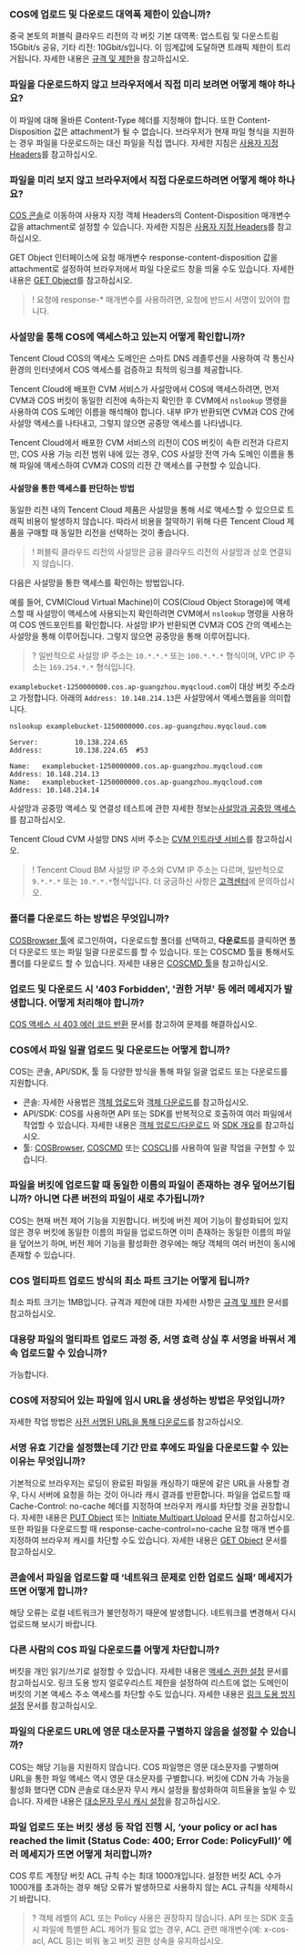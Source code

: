 ### COS에 업로드 및 다운로드 대역폭 제한이 있습니까?

중국 본토의 퍼블릭 클라우드 리전의 각 버킷 기본 대역폭: 업스트림 및 다운스트림 15Gbit/s 공유, 기타 리전: 10Gbit/s입니다. 이 임계값에 도달하면 트래픽 제한이 트리거됩니다. 자세한 내용은 [규격 및 제한](https://intl.cloud.tencent.com/document/product/436/14518)을 참고하십시오.

### 파일을 다운로드하지 않고 브라우저에서 직접 미리 보려면 어떻게 해야 하나요?

이 파일에 대해 올바른 Content-Type 헤더를 지정해야 합니다. 또한 Content-Disposition 값은 attachment가 될 수 없습니다. 브라우저가 현재 파일 형식을 지원하는 경우 파일을 다운로드하는 대신 파일을 직접 엽니다. 자세한 지침은 [사용자 지정 Headers](https://intl.cloud.tencent.com/document/product/436/13361)를 참고하십시오.

### 파일을 미리 보지 않고 브라우저에서 직접 다운로드하려면 어떻게 해야 하나요?

[COS 콘솔](https://console.cloud.tencent.com/cos5)로 이동하여 사용자 지정 객체 Headers의 Content-Disposition 매개변수 값을 attachment로 설정할 수 있습니다. 자세한 지침은 [사용자 지정 Headers](https://intl.cloud.tencent.com/document/product/436/13361)를 참고하십시오.

GET Object 인터페이스에 요청 매개변수 response-content-disposition 값을 attachment로 설정하여 브라우저에서 파일 다운로드 창을 띄울 수도 있습니다. 자세한 내용은 [GET Object](https://intl.cloud.tencent.com/document/product/436/7753)를 참고하십시오.

>! 요청에 response-* 매개변수를 사용하려면, 요청에 반드시 서명이 있어야 합니다. 
>

### 사설망을 통해 COS에 액세스하고 있는지 어떻게 확인합니까?

Tencent Cloud COS의 액세스 도메인은 스마트 DNS 레졸루션을 사용하여 각 통신사 환경의 인터넷에서 COS 액세스를 검증하고 최적의 링크를 제공합니다.

Tencent Cloud에 배포한 CVM 서비스가 사설망에서 COS에 액세스하려면, 먼저 CVM과 COS 버킷이 동일한 리전에 속하는지 확인한 후 CVM에서 `nslookup` 명령을 사용하여 COS 도메인 이름을 해석해야 합니다. 내부 IP가 반환되면 CVM과 COS 간에 사설망 액세스를 나타내고, 그렇지 않으면 공중망 액세스를 나타냅니다.

Tencent Cloud에서 배포한 CVM 서비스의 리전이 COS 버킷이 속한 리전과 다르지만, COS 사용 가능 리전 범위 내에 있는 경우, COS 사설망 전역 가속 도메인 이름을 통해 파일에 액세스하여 CVM과 COS의 리전 간 액세스를 구현할 수 있습니다.

#### 사설망을 통한 액세스를 판단하는 방법

동일한 리전 내의 Tencent Cloud 제품은 사설망을 통해 서로 액세스할 수 있으므로 트래픽 비용이 발생하지 않습니다. 따라서 비용을 절약하기 위해 다른 Tencent Cloud 제품을 구매할 때 동일한 리전을 선택하는 것이 좋습니다.

>! 퍼블릭 클라우드 리전의 사설망은 금융 클라우드 리전의 사설망과 상호 연결되지 않습니다.
>

다음은 사설망을 통한 액세스를 확인하는 방법입니다.

예를 들어, CVM(Cloud Virtual Machine)이 COS(Cloud Object Storage)에 액세스할 때 사설망이 액세스에 사용되는지 확인하려면 CVM에서 `nslookup` 명령을 사용하여 COS 엔드포인트를 확인합니다. 사설망 IP가 반환되면 CVM과 COS 간의 액세스는 사설망을 통해 이루어집니다. 그렇지 않으면 공중망을 통해 이루어집니다.

>? 일반적으로 사설망 IP 주소는 `10.*.*.*` 또는 `100.*.*.*` 형식이며, VPC IP 주소는 `169.254.*.*` 형식입니다.
>

`examplebucket-1250000000.cos.ap-guangzhou.myqcloud.com`이 대상 버킷 주소라고 가정합니다. 아래의 `Address: 10.148.214.13`은 사설망에서 액세스했음을 의미합니다.

```shell
nslookup examplebucket-1250000000.cos.ap-guangzhou.myqcloud.com

Server:         10.138.224.65
Address:        10.138.224.65  #53

Name:   examplebucket-1250000000.cos.ap-guangzhou.myqcloud.com
Address: 10.148.214.13
Name:   examplebucket-1250000000.cos.ap-guangzhou.myqcloud.com
Address: 10.148.214.14
```

사설망과 공중망 액세스 및 연결성 테스트에 관한 자세한 정보는[사설망과 공중망 액세스](https://intl.cloud.tencent.com/document/product/436/30613)를 참고하십시오. 

Tencent Cloud CVM 사설망 DNS 서버 주소는 [CVM 인트라넷 서비스](https://intl.cloud.tencent.com/document/product/213/5225)를 참고하십시오.

>! Tencent Cloud BM 사설망 IP 주소와 CVM IP 주소는 다르며, 일반적으로 `9.*.*.*` 또는 `10.*.*.*`형식입니다. 더 궁금하신 사항은 [고객센터](https://intl.cloud.tencent.com/contact-sales)에 문의하십시오.
>

### 폴더를 다운로드 하는 방법은 무엇입니까?

[COSBrowser 툴](https://intl.cloud.tencent.com/document/product/436/11366)에 로그인하여，다운로드할 폴더를 선택하고, **다운로드**를 클릭하면 폴더 다운로드 또는 파일 일괄 다운로드를 할 수 있습니다. 또는 COSCMD 툴을 통해서도 폴더를 다운로드 할 수 있습니다. 자세한 내용은 [COSCMD 툴](https://intl.cloud.tencent.com/document/product/436/10976)을 참고하십시오.

### 업로드 및 다운로드 시 '403 Forbidden', '권한 거부' 등 에러 메세지가 발생합니다. 어떻게 처리해야 합니까?

[COS 액세스 시 403 에러 코드 반환](https://intl.cloud.tencent.com/document/product/436/40105) 문서를 참고하여 문제를 해결하십시오.


### COS에서 파일 일괄 업로드 및 다운로드는 어떻게 합니까?

COS는 콘솔, API/SDK, 툴 등 다양한 방식을 통해 파일 일괄 업로드 또는 다운로드를 지원합니다.

- 콘솔: 자세한 사용법은 [객체 업로드](https://intl.cloud.tencent.com/document/product/436/13321)와 [객체 다운로드](https://intl.cloud.tencent.com/document/product/436/13322)를 참고하십시오.
- API/SDK: COS를 사용하면 API 또는 SDK를 반복적으로 호출하여 여러 파일에서 작업할 수 있습니다. 자세한 내용은 [객체 업로드/다운로드](https://intl.cloud.tencent.com/document/product/436/10111) 와 [SDK 개요](https://intl.cloud.tencent.com/document/product/436/6474)를 참고하십시오.
- 툴: [COSBrowser](https://intl.cloud.tencent.com/document/product/436/11366), [COSCMD](https://intl.cloud.tencent.com/document/product/436/10976) 또는 [COSCLI](https://intl.cloud.tencent.com/document/product/436/43249)를 사용하여 일괄 작업을 구현할 수 있습니다.


### 파일을 버킷에 업로드할 때 동일한 이름의 파일이 존재하는 경우 덮어쓰기됩니까? 아니면 다른 버전의 파일이 새로 추가됩니까?

COS는 현재 버전 제어 기능을 지원합니다. 버킷에 버전 제어 기능이 활성화되어 있지 않은 경우 버킷에 동일한 이름의 파일을 업로드하면 이미 존재하는 동일한 이름의 파일을 덮어쓰기 하며, 버전 제어 기능을 활성화한 경우에는 해당 객체의 여러 버전이 동시에 존재할 수 있습니다.

### COS 멀티파트 업로드 방식의 최소 파트 크기는 어떻게 됩니까?

최소 파트 크기는 1MB입니다. 규격과 제한에 대한 자세한 사항은 [규격 및 제한](https://intl.cloud.tencent.com/document/product/436/14518) 문서를 참고하십시오.

### 대용량 파일의 멀티파트 업로드 과정 중, 서명 효력 상실 후 서명을 바꿔서 계속 업로드할 수 있습니까?

가능합니다. 

### COS에 저장되어 있는 파일에 임시 URL을 생성하는 방법은 무엇입니까?

자세한 작업 방법은 [사전 서명된 URL을 통해 다운로드](https://intl.cloud.tencent.com/document/product/436/14116)를 참고하십시오.


### 서명 유효 기간을 설정했는데 기간 만료 후에도 파일을 다운로드할 수 있는 이유는 무엇입니까?

기본적으로 브라우저는 로딩이 완료된 파일을 캐싱하기 때문에 같은 URL을 사용할 경우, 다시 서버에 요청을 하는 것이 아니라 캐시 결과를 반환합니다. 파일을 업로드할 때 Cache-Control: no-cache 헤더를 지정하여 브라우저 캐시를 차단할 것을 권장합니다. 자세한 내용은 [PUT Object](https://intl.cloud.tencent.com/document/product/436/7749) 또는 [Initiate Multipart Upload](https://intl.cloud.tencent.com/document/product/436/7746) 문서를 참고하십시오. 또한 파일을 다운로드할 때 response-cache-control=no-cache 요청 매개 변수를 지정하여 브라우저 캐시를 차단할 수도 있습니다. 자세한 내용은 [GET Object](https://intl.cloud.tencent.com/document/product/436/7753) 문서를 참고하십시오.


### 콘솔에서 파일을 업로드할 때 ‘네트워크 문제로 인한 업로드 실패’ 메세지가 뜨면 어떻게 합니까?
해당 오류는 로컬 네트워크가 불안정하기 때문에 발생합니다. 네트워크를 변경해서 다시 업로드해 보시기 바랍니다.


### 다른 사람의 COS 파일 다운로드를 어떻게 차단합니까? 

버킷을 개인 읽기/쓰기로 설정할 수 있습니다. 자세한 내용은 [액세스 권한 설정](https://intl.cloud.tencent.com/document/product/436/13315) 문서를 참고하십시오. 링크 도용 방지 얼로우리스트 제한을 설정하여 리스트에 없는 도메인이 버킷의 기본 액세스 주소 액세스를 차단할 수도 있습니다. 자세한 내용은 [링크 도용 방지 설정](https://intl.cloud.tencent.com/document/product/436/13319) 문서를 참고하십시오.

### 파일의 다운로드 URL에 영문 대소문자를 구별하지 않음을 설정할 수 있습니까? 

COS는 해당 기능을 지원하지 않습니다. COS 파일명은 영문 대소문자를 구별하며 URL을 통한 파일 액세스 역시 영문 대소문자를 구별합니다. 버킷에 CDN 가속 가능을 활성화 했다면 CDN 콘솔로 대소문자 무시 캐시 설정을 활성화하여 히트율을 높일 수 있습니다. 자세한 내용은 [대소문자 무시 캐시 설정](https://intl.cloud.tencent.com/document/product/228/35316)을 참고하십시오.


### 파일 업로드 또는 버킷 생성 등 작업 진행 시, ‘your policy or acl has reached the limit (Status Code: 400; Error Code: PolicyFull)’ 에러 메세지가 뜨면 어떻게 처리합니까?

COS 루트 계정당 버킷 ACL 규칙 수는 최대 1000개입니다. 설정한 버킷 ACL 수가 1000개를 초과하는 경우 해당 오류가 발생하므로 사용하지 않는 ACL 규칙을 삭제하시기 바랍니다.
>? 객체 레벨의 ACL 또는 Policy 사용은 권장하지 않습니다. API 또는 SDK 호출 시 파일에 특별한 ACL 제어가 필요 없는 경우, ACL 관련 매개변수(예: x-cos-acl, ACL 등)는 비워 놓고 버킷 권한 상속을 유지하십시오.
>


